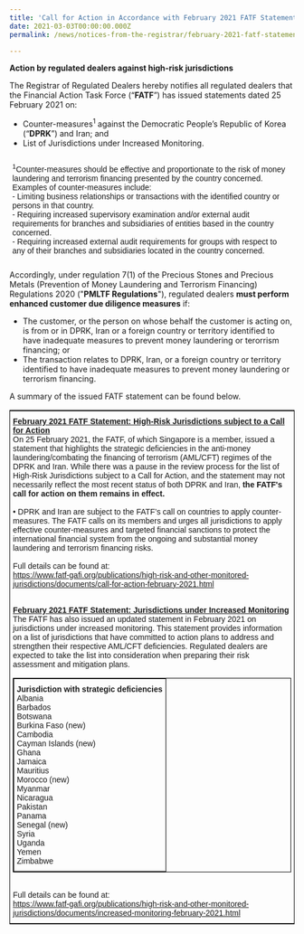 ```yaml
---
title: 'Call for Action in Accordance with February 2021 FATF Statement'
date: 2021-03-03T00:00:00.000Z
permalink: /news/notices-from-the-registrar/february-2021-fatf-statement

---
```


**Action by regulated dealers against high-risk jurisdictions**<br>

The Registrar of Regulated Dealers hereby notifies all regulated dealers that the Financial Action Task Force (“**FATF**”) has issued statements dated 25 February 2021 on:
* Counter-measures<sup>1</sup> against the Democratic People’s Republic of Korea (“**DPRK**”) and Iran; and
* List of Jurisdictions under Increased Monitoring.

<table style="border-collapse:collapse;border-spacing:0;border:none" class="tg"><thead><tr><th style="border-style:solid;border-width:0px;font-family:Arial, sans-serif;font-size:14px;font-weight:normal;overflow:hidden;padding:10px 5px;text-align:left;vertical-align:top;word-break:normal">
    <sup>1</sup>Counter-measures should be effective and proportionate to the risk of money laundering and terrorism financing presented by the country concerned. Examples of counter-measures include:<br> 
    - Limiting business relationships or transactions with the identified country or persons in that country.<br>  
    - Requiring increased supervisory examination and/or external audit requirements for branches and subsidiaries of entities based in the country concerned.<br>  
    - Requiring increased external audit requirements for groups with respect to any of their branches and subsidiaries located in the country concerned.<br></th></tr></thead></table>
    
Accordingly, under regulation 7(1) of the Precious Stones and Precious Metals (Prevention of Money Laundering and Terrorism Financing) Regulations 2020 ("**PMLTF Regulations**"), regulated dealers **must perform enhanced customer due diligence measures** if:
* The customer, or the person on whose behalf the customer is acting on, is from or in DPRK, Iran or a foreign country or territory identified to have inadequate measures to prevent money laundering or terorrism financing; or
* The transaction relates to DPRK, Iran, or a foreign country or territory identified to have inadequate measures to prevent money laundering or terrorism financing.

A summary of the issued FATF statement can be found below.
<style type="text/css">
.tg  {border-collapse:collapse;border-spacing:0;border-width:1px;border-style:solid;border-color:black;}
.tg td{font-family:Arial, sans-serif;font-size:14px;padding:10px 5px;border-style:solid;border-width:0px;overflow:hidden;word-break:normal;}
.tg th{font-family:Arial, sans-serif;font-size:14px;font-weight:normal;padding:10px 5px;border-style:solid;border-width:0px;overflow:hidden;word-break:normal;}
.tg .tg-exjp{border-color:#330001;text-align:left;vertical-align:middle}
</style>
<table class="tg">
    <tr>
    <th class="tg-exjp"><span style="font-weight:bold;text-decoration:underline">February 2021 FATF Statement: High-Risk Jurisdictions subject to a Call for Action</span><br>
On 25 February 2021, the FATF, of which Singapore is a member, issued a statement that highlights the strategic deficiencies in the anti-money laundering/combating the financing of terrorism (AML/CFT) regimes of the DPRK and Iran. While there was a pause in the review process for the list of High-Risk Jurisdictions subject to a Call for Action, and the statement may not necessarily reflect the most recent status of both DPRK and Iran, <b>the FATF's call for action on them remains in effect.</b><br><br>
• DPRK and Iran are subject to the FATF’s call on countries to apply counter-measures. The FATF calls on its members and urges all jurisdictions to apply effective counter-measures and targeted financial sanctions to protect the international financial system from the ongoing and substantial money laundering and terrorism financing risks.<br><br>Full details can be found at:<br><a href="https://www.fatf-gafi.org/publications/high-risk-and-other-monitored-jurisdictions/documents/call-for-action-february-2021.html" target="_blank">https://www.fatf-gafi.org/publications/high-risk-and-other-monitored-jurisdictions/documents/call-for-action-february-2021.html</a><br><br>

<span style="font-weight:bold;text-decoration:underline">February 2021 FATF Statement: Jurisdictions under Increased Monitoring</span><br>
The FATF has also issued an updated statement in February 2021 on jurisdictions under increased monitoring. This statement provides information on a list of jurisdictions that have committed to action plans to address and strengthen their respective AML/CFT deficiencies. Regulated dealers are expected to take the list into consideration when preparing their risk assessment and mitigation plans.<br>
<table style="border-collapse:collapse;border-spacing:0" class="tg"><thead><tr><th style="border-color:black;border-style:solid;border-width:1px;font-family:Arial, sans-serif;font-size:14px;font-weight:normal;overflow:hidden;padding:10px 5px;text-align:left;vertical-align:top;word-break:normal"><span style="font-weight:bold">Jurisdiction with strategic deficiencies</span><br><span style="font-weight:normal">Albania</span><br><span style="font-weight:normal">Barbados</span><br><span style="font-weight:normal">Botswana</span><br><span style="font-weight:normal">Burkina Faso (new)</span><br><span style="font-weight:normal">Cambodia</span><br><span style="font-weight:normal">Cayman Islands (new)</span><br><span style="font-weight:normal">Ghana</span><br><span style="font-weight:normal">Jamaica</span><br><span style="font-weight:normal">Mauritius</span><br><span style="font-weight:normal">Morocco (new)</span><br><span style="font-weight:normal">Myanmar</span><br><span style="font-weight:normal">Nicaragua</span><br><span style="font-weight:normal">Pakistan</span><br><span style="font-weight:normal">Panama</span><br><span style="font-weight:normal">Senegal (new)</span><br><span style="font-weight:normal">Syria</span><br><span style="font-weight:normal">Uganda</span><br><span style="font-weight:normal">Yemen</span><br><span style="font-weight:normal">Zimbabwe</span></th></tr></thead></table>
<br>Full details can be found at:<br><a href="https://www.fatf-gafi.org/publications/high-risk-and-other-monitored-jurisdictions/documents/increased-monitoring-february-2021.html" target="_blank">https://www.fatf-gafi.org/publications/high-risk-and-other-monitored-jurisdictions/documents/increased-monitoring-february-2021.html</a><br></th>
  </tr>
</table>
